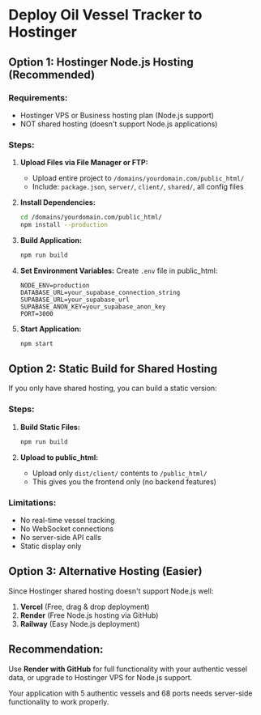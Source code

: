 # Deploy Oil Vessel Tracker to Hostinger

## Option 1: Hostinger Node.js Hosting (Recommended)

### Requirements:
- Hostinger VPS or Business hosting plan (Node.js support)
- NOT shared hosting (doesn't support Node.js applications)

### Steps:
1. **Upload Files via File Manager or FTP:**
   - Upload entire project to `/domains/yourdomain.com/public_html/`
   - Include: `package.json`, `server/`, `client/`, `shared/`, all config files

2. **Install Dependencies:**
   ```bash
   cd /domains/yourdomain.com/public_html/
   npm install --production
   ```

3. **Build Application:**
   ```bash
   npm run build
   ```

4. **Set Environment Variables:**
   Create `.env` file in public_html:
   ```
   NODE_ENV=production
   DATABASE_URL=your_supabase_connection_string
   SUPABASE_URL=your_supabase_url
   SUPABASE_ANON_KEY=your_supabase_anon_key
   PORT=3000
   ```

5. **Start Application:**
   ```bash
   npm start
   ```

## Option 2: Static Build for Shared Hosting

If you only have shared hosting, you can build a static version:

### Steps:
1. **Build Static Files:**
   ```bash
   npm run build
   ```

2. **Upload to public_html:**
   - Upload only `dist/client/` contents to `/public_html/`
   - This gives you the frontend only (no backend features)

### Limitations:
- No real-time vessel tracking
- No WebSocket connections
- No server-side API calls
- Static display only

## Option 3: Alternative Hosting (Easier)

Since Hostinger shared hosting doesn't support Node.js well:

1. **Vercel** (Free, drag & drop deployment)
2. **Render** (Free Node.js hosting via GitHub)
3. **Railway** (Easy Node.js deployment)

## Recommendation:
Use **Render with GitHub** for full functionality with your authentic vessel data, or upgrade to Hostinger VPS for Node.js support.

Your application with 5 authentic vessels and 68 ports needs server-side functionality to work properly.